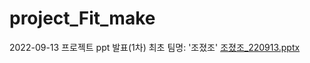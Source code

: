 # project_Fit_make

2022-09-13 프로젝트 ppt 발표(1차)
최초 팀명: '조졌조'
[조졌조_220913.pptx](https://github.com/NamKiHyeong/project_Fit_make/files/9792517/_220913.pptx)


